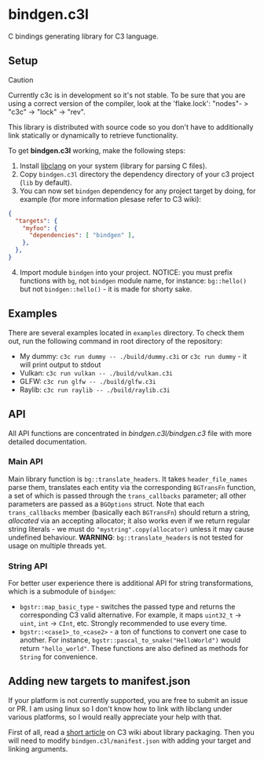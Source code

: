 
# bindgen.c3l

C bindings generating library for C3 language. 

## Setup

> [!CAUTION]
> Currently c3c is in development so it's not stable. To be sure that you are using a correct version of the compiler, look at the 'flake.lock': "nodes"- > "c3c" -> "lock" -> "rev". 

This library is distributed with source code so you don't have to additionally link statically or dynamically to retrieve functionality.

To get **bindgen.c3l** working, make the following steps:

1. Install [libclang](https://clang.llvm.org/doxygen/group__CINDEX.html) on your system (library for parsing C files).
2. Copy `bindgen.c3l` directory the dependency directory of your c3 project (`lib` by default).
3. You can now set `bindgen` dependency for any project target by doing, for example (for more information plesase refer to C3 wiki):
```json
{
  "targets": {
    "myfoo": {
      "dependencies": [ "bindgen" ],
    },
  },
}
```
4. Import module `bindgen` into your project. NOTICE: you must prefix functions with `bg`, not `bindgen` module name, for instance: `bg::hello()` but not `bindgen::hello()` - it is made for shorty sake.

## Examples

There are several examples located in `examples` directory. To check them out, run the following command in root directory of the repository:

- My dummy: `c3c run dummy -- ./build/dummy.c3i` or `c3c run dummy` - it will print output to stdout
- Vulkan: `c3c run vulkan -- ./build/vulkan.c3i`
- GLFW: `c3c run glfw -- ./build/glfw.c3i`
- Raylib: `c3c run raylib -- ./build/raylib.c3i`


## API

All API functions are concentrated in *bindgen.c3l/bindgen.c3* file with more detailed documentation.

### Main API

Main library function is `bg::translate_headers`. It takes `header_file_names` parse them, translates each entity via the corresponding `BGTransFn` function, a set of which is passed through the `trans_callbacks` parameter; all other parameters are passed as a `BGOptions` struct. Note that each `trans_callbacks` member (basically each `BGTransFn`) should return a string, *allocated* via an accepting allocator; it also works even if we return regular string literals - we must do `"mystring".copy(allocator)` unless it may cause undefined behaviour. **WARNING**: `bg::translate_headers` is not tested for usage on multiple threads yet.

### String API

For better user experience there is additional API for string transformations, which is a submodule of `bindgen`:

- `bgstr::map_basic_type` - switches the passed type and returns the corresponding C3 valid alternative. For example, it maps `uint32_t` -> `uint`, `int` -> `CInt`, etc. Strongly recommended to use every time.
- `bgstr::<case1>_to_<case2>` - a ton of functions to convert one case to another. For instance, `bgstr::pascal_to_snake("HelloWorld")` would return `"hello_world"`. These functions are also defined as methods for `String` for convenience.


## Adding new targets to manifest.json

If your platform is not currently supported, you are free to submit an issue or PR. I am using linux so I don't know how to link with libclang under various platforms, so I would really appreciate your help with that.

First of all, read a [short article](https://c3-lang.org/misc-advanced/library-packaging/) on C3 wiki about library packaging. Then you will need to modify `bindgen.c3l/manifest.json` with adding your target and linking arguments.


